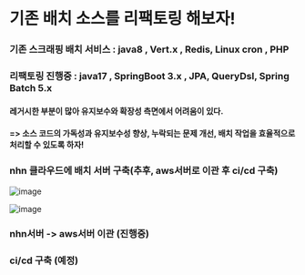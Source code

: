 # 기존 배치 소스를 리팩토링 해보자!


### 기존 스크래핑 배치 서비스 : java8 , Vert.x , Redis, Linux cron , PHP

### 리팩토링 진행중 : java17 , SpringBoot 3.x , JPA, QueryDsl, Spring Batch 5.x 


#### 레거시한 부분이 많아 유지보수와 확장성 측면에서 어려움이 있다.

#### => 소스 코드의 가독성과 유지보수성 향상, 누락되는 문제 개선, 배치 작업을 효율적으로 처리할 수 있도록 하자!


### nhn 클라우드에 배치 서버 구축(추후, aws서버로 이관 후 ci/cd 구축)
![image](https://github.com/READNUMBER/rn-admin-web/assets/45116087/427a8f19-2f25-4194-9185-2187d8808ddb)

![image](https://github.com/dongjun6343/batch/assets/45116087/5adb7074-1069-4cf5-b1f9-eaa4c2520ff4)


### nhn서버 -> aws서버 이관 (진행중)

### ci/cd 구축 (예정)
